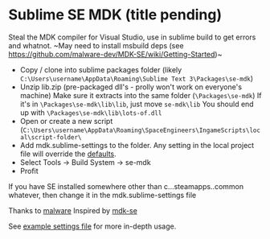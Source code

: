 # Sublime SE MDK (title pending)

Steal the MDK compiler for Visual Studio, use in sublime build to get errors and whatnot.
~May need to install msbuild deps (see https://github.com/malware-dev/MDK-SE/wiki/Getting-Started)~

- Copy / clone into sublime packages folder
  (likely `C:\Users\username\AppData\Roaming\Sublime Text 3\Packages\se-mdk`)
- Unzip lib.zip (pre-packaged dll's - prolly won't work on everyone's machine)
  Make sure it extracts into the same folder (`\Packages\se-mdk`)
  If it's in `\Packages\se-mdk\lib\lib`, just move `se-mdk\lib`
  You should end up with `\Packages\se-mdk\lib\lots-of.dll`
- Open or create a new script (`C:\Users\username\AppData\Roaming\SpaceEngineers\IngameScripts\local\script-folder\`
- Add mdk.sublime-settings to the folder. Any setting in the local project file will override the [defaults](mdk.sublime-settings).
- Select Tools -> Build System -> se-mdk
- Profit

If you have SE installed somewhere other than c...steamapps..common whatever, then change it in the mdk.sublime-settings file

Thanks to [malware](https://github.com/malware-dev)
Inspired by [mdk-se](https://github.com/malware-dev/MDK-SE)

See [example settings file](./mdk.sublime-settings) for more in-depth usage.
